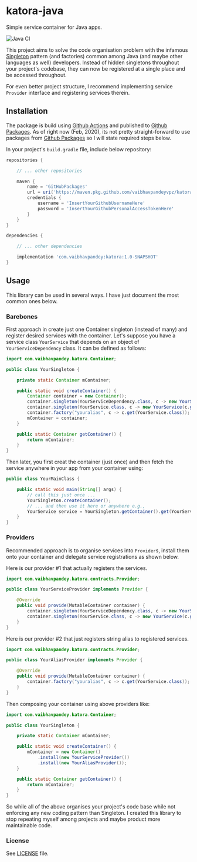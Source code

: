 # katora-java
Simple service container for Java apps.

![Java CI](https://github.com/vaibhavpandeyvpz/katora-java/workflows/Java%20CI/badge.svg)

This project aims to solve the code organisation problem with the infamous [Singleton](https://www.baeldung.com/java-singleton) pattern (and factories) common among Java (and maybe other languages as well) developers.
Instead of hidden singletons throughout your project's codebase, they can now be registered at a single place and be accessed throughout.

For even better project structure, I recommend implementing service `Provider` interface and registering services therein.

## Installation

The package is build using [Github Actions](https://github.com/features/actions) and published to [Github Packages](https://github.com/features/packages).
As of right now (Feb, 2020), its not pretty straight-forward to use packages from [Github Packages](https://github.com/features/packages) so I will state required steps below.

In your project's `build.gradle` file, include below repository:

```groovy
repositories {

    // ... other repositories

    maven {
        name = 'GitHubPackages'
        url = uri('https://maven.pkg.github.com/vaibhavpandeyvpz/katora-java')
        credentials {
            username = 'InsertYourGithubUsernameHere'
            password = 'InsertYourGithubPersonalAccessTokenHere'
        }
    }
}

dependencies {

    // ... other dependencies

    implementation 'com.vaibhavpandey:katora:1.0-SNAPSHOT'
}
```

## Usage

This library can be used in several ways. I have just document the most common ones below.

### Barebones

First approach in create just one Container singleton (instead of many) and register desired services with the container.
Let's suppose you have a service class `YourService` that depends on an object of `YourServiceDependency` class.
It can be defined as follows:

```java
import com.vaibhavpandey.katora.Container;

public class YourSingleton {

    private static Container mContainer;

    public static void createContainer() {
        Container container = new Container();
        container.singleton(YourServiceDependency.class, c -> new YourServiceDependency());
        container.singleton(YourService.class, c -> new YourService(c.get(YourServiceDependency.class)));
        container.factory("youralias", c -> c.get(YourService.class));
        mContainer = container;
    }

    public static Container getContainer() {
        return mContainer;
    }
}
```

Then later, you first creat the container (just once) and then fetch the service anywhere in your app from your container using:

```java
public class YourMainClass {

    public static void main(String[] args) {
        // call this just once ...
        YourSingleton.createContainer();
        // ... and then use it here or anywhere e.g.,
        YourService service = YourSingleton.getContainer().get(YourService.class); // or "youralias" instead of Class name
    }
}
```

### Providers

Recommended approach is to organise services into `Provider`s, install them onto your container and delegate service registrations as shown below.

Here is our provider #1 that actually registers the services.

```java
import com.vaibhavpandey.katora.contracts.Provider;

public class YourServiceProvider implements Provider {

    @Override
    public void provide(MutableContainer container) {
        container.singleton(YourServiceDependency.class, c -> new YourServiceDependency());
        container.singleton(YourService.class, c -> new YourService(c.get(YourServiceDependency.class)));
    }
}
```

Here is our provider #2 that just registers string alias to registered services.

```java
import com.vaibhavpandey.katora.contracts.Provider;

public class YourAliasProvider implements Provider {

    @Override
    public void provide(MutableContainer container) {
        container.factory("youralias", c -> c.get(YourService.class));
    }
}
```

Then composing your container using above providers like:

```java
import com.vaibhavpandey.katora.Container;

public class YourSingleton {

    private static Container mContainer;

    public static void createContainer() {
        mContainer = new Container()
            .install(new YourServiceProvider())
            .install(new YourAliasProvider());
    }

    public static Container getContainer() {
        return mContainer;
    }
}
```

So while all of the above organises your project's code base while not enforcing any new coding pattern than Singleton.
I created this library to stop repeating myself among projects and maybe product more maintainable code.

### License
See [LICENSE](LICENSE) file.
